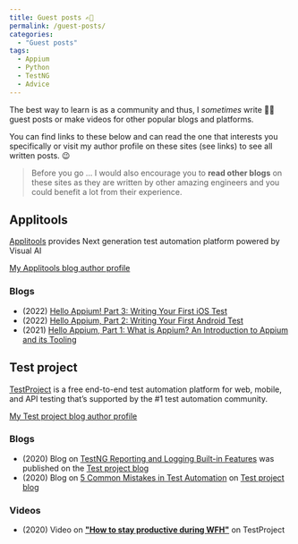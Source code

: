 ```yaml
---
title: Guest posts ✍🏻
permalink: /guest-posts/
categories:
  - "Guest posts"
tags:
  - Appium
  - Python
  - TestNG
  - Advice
---
```


The best way to learn is as a community and thus, I _sometimes_ write 🧑‍💻
guest posts or make videos for other popular blogs and platforms.

You can find links to these below and can read the one that interests you
specifically or visit my author profile on these sites (see links) to see all
written posts. 😉

> Before you go ... I would also encourage you to **read other blogs** on these
> sites as they are written by other amazing engineers and you could benefit a
> lot from their experience.

## Applitools

[Applitools](https://applitools.com/) provides Next generation test automation
platform powered by Visual AI

[My Applitools blog author profile](https://applitools.com/blog/author/gauravsingh/)

### Blogs

- (2022) [Hello Appium! Part 3: Writing Your First iOS Test](https://applitools.com/blog/how-to-write-appium-ios-test/)
- (2022)
  [Hello Appium, Part 2: Writing Your First Android Test](https://applitools.com/blog/how-to-write-android-test-appium/)
- (2021)
  [Hello Appium, Part 1: What is Appium? An Introduction to Appium and its Tooling](https://applitools.com/blog/what-is-appium-introduction-to-appium/)

## Test project

[TestProject](https://testproject.io/) is a free end-to-end test automation
platform for web, mobile, and API testing that’s supported by the #1 test
automation community.

[My Test project blog author profile](https://blog.testproject.io/author/gaurav-singh55gmail-com/)

### Blogs

- (2020) Blog on
  [TestNG Reporting and Logging Built-in Features](https://blog.testproject.io/2020/01/23/testng-reporting-and-logging-built-in-features/)
  was published on the [Test project blog](https://blog.testproject.io/)
- (2020) Blog on
  [5 Common Mistakes in Test Automation](https://blog.testproject.io/2020/10/06/common-mistakes-in-test-automation/)
  on [Test project blog](https://blog.testproject.io/)

### Videos

- (2020) Video on
  [**"How to stay productive during WFH"**](https://youtu.be/XdGasWJBw6U) on
  TestProject

